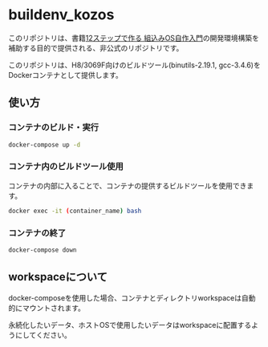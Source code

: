 # buildenv_kozos
このリポジトリは、書籍[12ステップで作る 組込みOS自作入門](http://kozos.jp/books/makeos/)の開発環境構築を補助する目的で提供される、非公式のリポジトリです。

このリポジトリは、H8/3069F向けのビルドツール(binutils-2.19.1, gcc-3.4.6)をDockerコンテナとして提供します。

## 使い方
### コンテナのビルド・実行
```bash
docker-compose up -d
```

### コンテナ内のビルドツール使用
コンテナの内部に入ることで、コンテナの提供するビルドツールを使用できます。
```bash
docker exec -it (container_name) bash
```

### コンテナの終了
```bash
docker-compose down
```

## workspaceについて
docker-composeを使用した場合、コンテナとディレクトリworkspaceは自動的にマウントされます。

永続化したいデータ、ホストOSで使用したいデータはworkspaceに配置するようにしてください。

